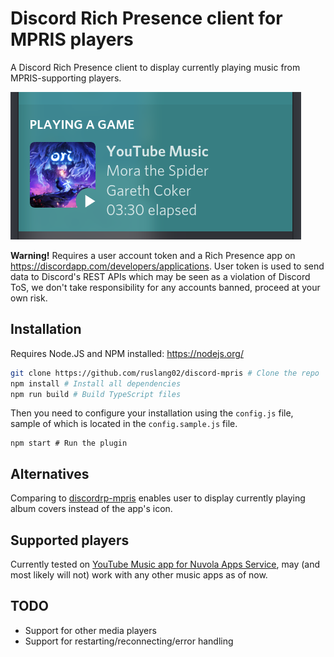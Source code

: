 # Discord Rich Presence client for MPRIS players

A Discord Rich Presence client to display currently playing music from MPRIS-supporting players.

![Screenshot](screenshot.png)

**Warning!** Requires a user account token and a Rich Presence app on <https://discordapp.com/developers/applications>. User token is used to send data to Discord's REST APIs which may be seen as a violation of Discord ToS, we don't take responsibility for any accounts banned, proceed at your own risk.

## Installation

Requires Node.JS and NPM installed: <https://nodejs.org/>

```bash
git clone https://github.com/ruslang02/discord-mpris # Clone the repo
npm install # Install all dependencies
npm run build # Build TypeScript files
```

Then you need to configure your installation using the `config.js` file, sample of which is located in the `config.sample.js` file.

```
npm start # Run the plugin
```

## Alternatives
Comparing to [discordrp-mpris](https://github.com/FichteFoll/discordrp-mpris) enables user to display currently playing album covers instead of the app's icon.

## Supported players
Currently tested on [YouTube Music app for Nuvola Apps Service](https://nuvola.tiliado.eu/app/youtube_music), may (and most likely will not) work with any other music apps as of now.

## TODO
 - Support for other media players
 - Support for restarting/reconnecting/error handling
